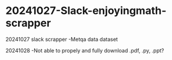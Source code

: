 # 20241027-Slack-enjoyingmath-scrapper

20241027 slack scrapper
-Metqa data dataset


20241028
-Not able to propely and fully download .pdf, .py, .ppt?
